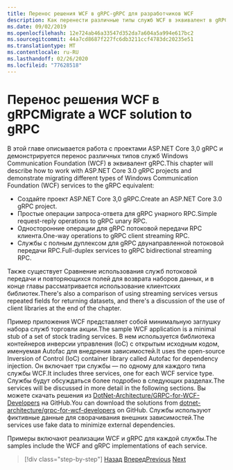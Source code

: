 ```yaml
---
title: Перенос решения WCF в gRPC-gRPC для разработчиков WCF
description: Как перенести различные типы служб WCF в эквивалент в gRPC.
ms.date: 09/02/2019
ms.openlocfilehash: 12e724ab46a33547d352da7a604a5a994e617bc2
ms.sourcegitcommit: 44a7cd8687f227fc6db3211ccf4783dc20235e51
ms.translationtype: MT
ms.contentlocale: ru-RU
ms.lasthandoff: 02/26/2020
ms.locfileid: "77628518"
---
```

# <a name="migrate-a-wcf-solution-to-grpc"></a><span data-ttu-id="1a5d3-103">Перенос решения WCF в gRPC</span><span class="sxs-lookup"><span data-stu-id="1a5d3-103">Migrate a WCF solution to gRPC</span></span>

<span data-ttu-id="1a5d3-104">В этой главе описывается работа с проектами ASP.NET Core 3,0 gRPC и демонстрируется перенос различных типов служб Windows Communication Foundation (WCF) в эквивалент gRPC.</span><span class="sxs-lookup"><span data-stu-id="1a5d3-104">This chapter will describe how to work with ASP.NET Core 3.0 gRPC projects and demonstrate migrating different types of Windows Communication Foundation (WCF) services to the gRPC equivalent:</span></span>

- <span data-ttu-id="1a5d3-105">Создайте проект ASP.NET Core 3,0 gRPC.</span><span class="sxs-lookup"><span data-stu-id="1a5d3-105">Create an ASP.NET Core 3.0 gRPC project.</span></span>
- <span data-ttu-id="1a5d3-106">Простые операции запроса-ответа для gRPC унарного RPC.</span><span class="sxs-lookup"><span data-stu-id="1a5d3-106">Simple request-reply operations to gRPC unary RPC.</span></span>
- <span data-ttu-id="1a5d3-107">Односторонние операции для gRPC потоковой передачи RPC клиента.</span><span class="sxs-lookup"><span data-stu-id="1a5d3-107">One-way operations to gRPC client streaming RPC.</span></span>
- <span data-ttu-id="1a5d3-108">Службы с полным дуплексом для gRPC двунаправленной потоковой передачи RPC.</span><span class="sxs-lookup"><span data-stu-id="1a5d3-108">Full-duplex services to gRPC bidirectional streaming RPC.</span></span>

<span data-ttu-id="1a5d3-109">Также существует Сравнение использования служб потоковой передачи и повторяющихся полей для возврата наборов данных, и в конце главы рассматривается использование клиентских библиотек.</span><span class="sxs-lookup"><span data-stu-id="1a5d3-109">There's also a comparison of using streaming services versus repeated fields for returning datasets, and there's a discussion of the use of client libraries at the end of the chapter.</span></span>

<span data-ttu-id="1a5d3-110">Пример приложения WCF представляет собой минимальную заглушку набора служб торговли акции.</span><span class="sxs-lookup"><span data-stu-id="1a5d3-110">The sample WCF application is a minimal stub of a set of stock trading services.</span></span> <span data-ttu-id="1a5d3-111">В нем используется библиотека контейнеров инверсии управления (IoC) с открытым исходным кодом, именуемая Autofac для внедрения зависимостей.</span><span class="sxs-lookup"><span data-stu-id="1a5d3-111">It uses the open-source Inversion of Control (IoC) container library called Autofac for dependency injection.</span></span> <span data-ttu-id="1a5d3-112">Он включает три службы — по одному для каждого типа службы WCF.</span><span class="sxs-lookup"><span data-stu-id="1a5d3-112">It includes three services, one for each WCF service type.</span></span> <span data-ttu-id="1a5d3-113">Службы будут обсуждаться более подробно в следующих разделах.</span><span class="sxs-lookup"><span data-stu-id="1a5d3-113">The services will be discussed in more detail in the following sections.</span></span> <span data-ttu-id="1a5d3-114">Вы можете скачать решения из [DotNet-Architecture/GRPC-for-WCF-Developers](https://github.com/dotnet-architecture/grpc-for-wcf-developers) на GitHub.</span><span class="sxs-lookup"><span data-stu-id="1a5d3-114">You can download the solutions from [dotnet-architecture/grpc-for-wcf-developers](https://github.com/dotnet-architecture/grpc-for-wcf-developers) on GitHub.</span></span> <span data-ttu-id="1a5d3-115">Службы используют фиктивные данные для сворачивания внешних зависимостей.</span><span class="sxs-lookup"><span data-stu-id="1a5d3-115">The services use fake data to minimize external dependencies.</span></span>

<span data-ttu-id="1a5d3-116">Примеры включают реализации WCF и gRPC для каждой службы.</span><span class="sxs-lookup"><span data-stu-id="1a5d3-116">The samples include the WCF and gRPC implementations of each service.</span></span>

>[!div class="step-by-step"]
><span data-ttu-id="1a5d3-117">[Назад](ws-protocols.md)
>[Вперед](create-project.md)</span><span class="sxs-lookup"><span data-stu-id="1a5d3-117">[Previous](ws-protocols.md)
[Next](create-project.md)</span></span>
